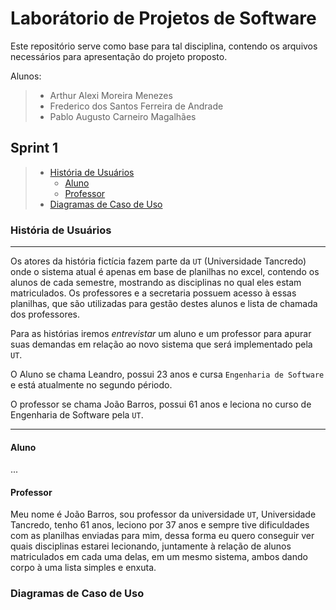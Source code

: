 # Laborátorio de Projetos de Software

Este repositório serve como base para tal disciplina, contendo os arquivos necessários para apresentação do projeto proposto.

Alunos:

> - Arthur Alexi Moreira Menezes
> - Frederico dos Santos Ferreira de Andrade
> - Pablo Augusto Carneiro Magalhães

## Sprint 1

> - [História de Usuários](#historia_usuario)
>   - [Aluno](#aluno)
>   - [Professor](#professor)
> - [Diagramas de Caso de Uso](#diagrmas_caso_uso)


<h3 href="#historia_usuario">História de Usuários</h3>

___

Os atores da história fictícia fazem parte da `UT` (Universidade Tancredo) onde o sistema atual é apenas em base de planilhas no excel, contendo os alunos de cada semestre, mostrando as disciplinas no qual eles estam matriculados. Os professores e a secretaria possuem acesso à essas planilhas, que são utilizadas para gestão destes alunos e lista de chamada dos professores.

Para as histórias iremos _entrevistar_ um aluno e um professor para apurar suas demandas em relação ao novo sistema que será implementado pela `UT`. 

O Aluno se chama Leandro, possui 23 anos e cursa `Engenharia de Software` e está atualmente no segundo périodo.

O professor se chama João Barros, possui 61 anos e leciona no curso de Engenharia de Software pela `UT`.

___

<h4 href="#aluno">Aluno</h4>

...

<h4 href="#professor">Professor</h4>

Meu nome é João Barros, sou professor da universidade `UT`, Universidade Tancredo, tenho 61 anos, leciono por 37 anos e sempre tive dificuldades com as planilhas enviadas para mim, dessa forma eu quero conseguir ver quais disciplinas estarei lecionando, juntamente à relação de alunos matriculados em cada uma delas, em um mesmo sistema, ambos dando corpo à uma lista simples e enxuta.

<h3 href="#diagrmas_caso_uso">Diagramas de Caso de Uso</h3>
